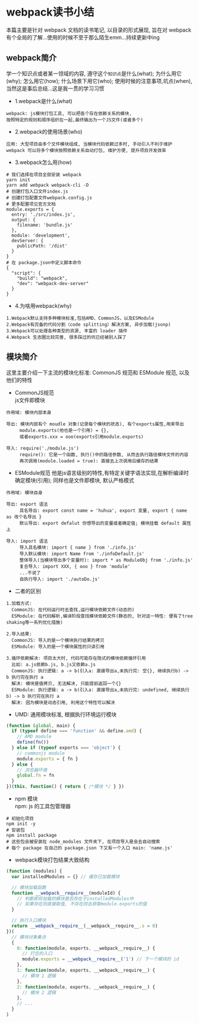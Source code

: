 # webpack读书小结
本篇主要是针对 webpack 文档的读书笔记, 以目录的形式展现, 旨在对 webpack 有个全局的了解...使用的时候不至于那么陌生emm...持续更新中ing

## webpack简介
学一个知识点或者某一领域的内容, 遵守这个`知识点`是什么(what); 为什么用它(why); 怎么用它(how); 什么场景下用它(who); 使用时候的注意事项,坑点(when),当然这是事后总结...这是我一贯的学习习惯
- 1.webpack是什么(what)
```
webpack: js模块打包工具, 可以把各个存在依赖关系的模块,
按照特定的规则和顺序组织在一起,最终输出为一个JS文件(或者多个)
```
- 2.webpack的使用场景(who)
```
应用: 大型项目由多个文件模块组成, 当模块代码依赖过多时, 手动引入不利于维护
webpack 可以将多个模块按照依赖关系自动打包, 维护方便, 提升项目开发效率
```
- 3.webpack怎么用(how)
```shell
# 我们选择在项目全部安装 webpack
yarn init
yarn add webpack webpack-cli -D
# 创建打包入口文件index.js
# 创建打包配置文件webpack.config.js
# 更多配置项见官方文档
module.exports = {
  entry: './src/index.js',
  output: {
    filename: 'bundle.js'
  },
  module: 'development',
  devServer: {
    publicPath: '/dist'
  }
}
# 在 package.json中定义脚本命令
{
  "script": {
    "build": "webpack",
    "dev": "webpack-dev-server"
  }
}
```
- 4.为啥用webpack(why)
```
1.Webpack默认支持多种模块标准,包括AMD、CommonJS，以及ESModule
2.Webpack有完备的代码分割（code splitting）解决方案, 异步加载(jsonp)
3.Webpack可以处理各种类型的资源, 丰富的 loader 插件
4.Webpack 生态圈比较完善, 很多踩过的坑已经被别人踩了
```
## 模块简介
这里主要介绍一下主流的模块化标准: CommonJS 规范和 ESModule 规范, 以及他们的特性
- CommonJS规范  
js文件即模块
```
作用域: 模块内部本身

导出: 模块内部有个 moudle 对象(记录每个模块的状态), 有个exports属性,用来导出
     module.exports(他也是一个引用) = {}, 
     或者exports.xxx = ooo(exports引用module.exports)

导入: require('./module.js')
     require(): 它是一个函数, 执行()中的路径参数, 从而去执行路径模块文件的内容
     再次调用(module.loaded = true): 直接去上次调用后缓存的结果
```
- ESModule规范
他是js语言级别的特性,有特定关键字语法实现,在解析编译时确定模块(引用);
同样也是文件即模块, 默认严格模式
```
作用域: 模块自身

导出: export 语法
     具名导出: export const name = 'huhua', export 变量, export { name as 改个名导出 }
     默认导出: export defalut 你想导出的变量或者确定值; 模块挂载 default 属性上

导入: import 语法
     导入具名模块: import { name } from './info.js'
     导入默认模块: import Name from './infoDefault.js'
     整体导入(当模块导出多个变量时): import * as ModuleObj from './info.js'
     复合导入: import XXX, { ooo } from 'module'
     ...不说了
     自执行导入: import './autoDo.js'
```
- 二者的区别
```
1.加载方式:
  CommonJS: 在代码运行时去查找,运行模块依赖文件(动态的)
  ESModule: 在代码解析,编译阶段查找模块依赖文件(静态的, 针对这一特性: 便有了tree shaking等一系列优化措施) 

2.导入结果:
  CommonJS: 导入的是一个模块执行结果的拷贝
  ESModule: 导入的是一个模块属性的只读引用

3.循环依赖解决: 项目太大时, 代码可能存在隐式的模块依赖循环引用
  比如: a.js依赖b.js, b.js又依赖a.js
  CommonJS: 执行逻辑: a -> b(引入a: 直接导出a,未执行完: 空{}, 继续执行b) -> b 执行完在执行 a
  解决: 模块是值拷贝, 无法解决, 只能提前返回一个{}
  ESModule: 执行逻辑: a -> b(引入a: 直接导出a,未执行完: undefined, 继续执行b) -> b 执行完在执行 a
  解决: 因为模块是动态引用, 利用这个特性可以解决
```
- UMD: 通用模块标准, 根据执行环境运行模块
```js
(function (global, main) {
  if (typeof define === 'function' && define.amd) {
    // AMD module
    define(fn())
  } else if (typeof exports === 'object') {
    // commonjs module
    module.exports = { fn }
  } else {
    // 浏览器环境
    global.fn = fn
  }
})(this, function() { return { /*模块 */ } })
```
- npm 模块  
npm: js 的工具包管理器
```shell
# 初始化项目
npm init -y
# 安装包
npm install package
# 这些包会被安装在 node_modules 文件夹下, 在项目导入是会去自动搜索
# 每个 package 在自己的 package.json 下又有一个入口 main: 'name.js'
```
- webpack模块打包结果大致结构
```js
(function (modules) {
  var installedModules = {} // 缓存已加载模块

  // 模块加载函数
  function __webpack__require__(moduleId) {
    // 判断即将加载的模块是否存在于installedModules中
    // 如果存在则直接取值, 不存在则去获取module.exports的值
  }

  // 执行入口模块
  return __webpack__require__(__webpack__require__.s = 0)
})(
  // 模块对象集合
  {
    0: function(module, exports, __webpack__require__) {
      // 打包的入口
      module.exports = __webpack__require__('1') // 下一个模块的 id
    },
    1: function(module, exports, __webpack__require__) {
      // 模块 1 逻辑
    },
    2: function(module, exports, __webpack__require__) {
      // 模块 2 逻辑
    },
    // ...
  }
)
```